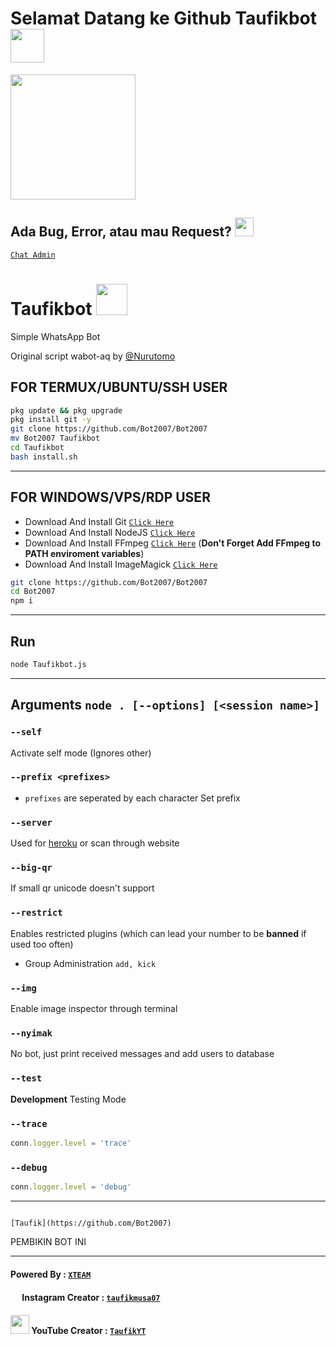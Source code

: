 # Selamat Datang ke Github Taufikbot <img src="https://github.com/TheDudeThatCode/TheDudeThatCode/blob/master/Assets/Hi.gif" width="54px">
<img src="https://github.com/TheDudeThatCode/TheDudeThatCode/blob/master/Assets/Developer.gif" width="200px">

## Ada Bug, Error, atau mau Request? <img src="https://github.com/TheDudeThatCode/TheDudeThatCode/blob/master/Assets/happy.gif" width="30px">
[`Chat Admin`](https://wa.me/601173093564)

# Taufikbot <img src="https://i.ibb.co/0tbBShq/IMG-20210705-WA0886.jpg" width="50px">


Simple WhatsApp Bot

Original script wabot-aq by [@Nurutomo](https://github.com/Nurutomo/wabot-aq)

## FOR TERMUX/UBUNTU/SSH USER

```bash
pkg update && pkg upgrade
pkg install git -y
git clone https://github.com/Bot2007/Bot2007
mv Bot2007 Taufikbot
cd Taufikbot
bash install.sh
```

---------

## FOR WINDOWS/VPS/RDP USER

* Download And Install Git [`Click Here`](https://git-scm.com/downloads)
* Download And Install NodeJS [`Click Here`](https://nodejs.org/en/download)
* Download And Install FFmpeg [`Click Here`](https://ffmpeg.org/download.html) (**Don't Forget Add FFmpeg to PATH enviroment variables**)
* Download And Install ImageMagick [`Click Here`](https://imagemagick.org/script/download.php)

```bash
git clone https://github.com/Bot2007/Bot2007
cd Bot2007
npm i
```

---------

## Run

```bash
node Taufikbot.js
```

---------

## Arguments `node . [--options] [<session name>]`

### `--self`

Activate self mode (Ignores other)

### `--prefix <prefixes>`

* `prefixes` are seperated by each character
Set prefix

### `--server`

Used for [heroku](https://heroku.com/) or scan through website

### `--big-qr`

If small qr unicode doesn't support

### `--restrict`

Enables restricted plugins (which can lead your number to be **banned** if used too often)

* Group Administration `add, kick`

### `--img`

Enable image inspector through terminal

### `--nyimak`

No bot, just print received messages and add users to database

### `--test`

**Development** Testing Mode

### `--trace`

```js
conn.logger.level = 'trace'
```

### `--debug`

```js
conn.logger.level = 'debug'
```

---------

 ```[![Taufik](https://avatars.githubusercontent.com/u/87221182?s=120&v=4)](https://github.com/Bot2007)

[Taufik](https://github.com/Bot2007)
 ```
  PEMBIKIN BOT INI

---------

#### Powered By : [`XTEAM`](https://api.xteam.xyz)
#### <img src="https://github.com/TheDudeThatCode/TheDudeThatCode/blob/master/Assets/Instagram.svg" width="15px"> Instagram Creator : [`taufikmusa07`](https://instagram.com/taufikmusa07)
#### <img src="https://i.ibb.co/dKWvR6m/You-Tube-Logo.png" width="30px"> YouTube Creator : [`TaufikYT`](https://youtube.com/channel/UCqTjI28ETQD6JtHXHi0-XZg)
